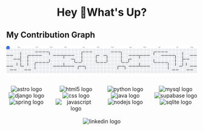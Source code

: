 <h1 align="center">Hey 👋What's Up?</h1>


## My Contribution Graph

  <picture>
    <source media="(prefers-color-scheme: dark)" srcset="https://raw.githubusercontent.com/daviz2402/daviz2402/output/pacman-contribution-graph-dark.svg">
    <source media="(prefers-color-scheme: light)" srcset="https://raw.githubusercontent.com/daviz2402/daviz2402/output/pacman-contribution-graph.svg">
    <img alt="pacman contribution graph" src="https://raw.githubusercontent.com/daviz2402/daviz2402/output/pacman-contribution-graph.svg">
  </picture>



###

<div align="center" style="display:flex;justify-content:center;gap:24px;">
  <div>
    <img src="https://skillicons.dev/icons?i=astro" height="40" alt="astro logo"  />
    <img src="https://skillicons.dev/icons?i=django" height="40" alt="django logo"  />
    <img src="https://skillicons.dev/icons?i=spring" height="40" alt="spring logo"  />
  </div>
  <div>
    <img src="https://skillicons.dev/icons?i=html" height="40" alt="html5 logo"  />
    <img src="https://skillicons.dev/icons?i=css" height="40" alt="css logo"  />
    <img src="https://skillicons.dev/icons?i=js" height="40" alt="javascript logo"  />
  </div>
  <div>
    <img src="https://cdn.jsdelivr.net/gh/devicons/devicon/icons/python/python-original.svg" height="40" alt="python logo"  />
    <img src="https://cdn.jsdelivr.net/gh/devicons/devicon/icons/java/java-original.svg" height="40" alt="java logo"  />
    <img src="https://cdn.jsdelivr.net/gh/devicons/devicon/icons/nodejs/nodejs-original.svg" height="40" alt="nodejs logo"  />
  </div>
  <div>
    <img src="https://skillicons.dev/icons?i=mysql" height="40" alt="mysql logo"  />
    <img src="https://skillicons.dev/icons?i=supabase" height="40" alt="supabase logo"  />
    <img src="https://skillicons.dev/icons?i=sqlite" height="40" alt="sqlite logo"  />
  </div>
</div>

<br clear="both">


<div align="center">
  <img src="https://img.shields.io/static/v1?message=LinkedIn&logo=linkedin&label=&color=0077B5&logoColor=white&labelColor=&style=for-the-badge" height="25" alt="linkedin logo" href="https://www.linkedin.com/in/david-mart%C3%ADnez-sanz/" 
    </div>

###
